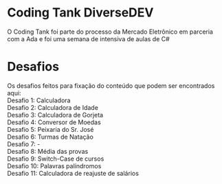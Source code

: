 # Coding Tank DiverseDEV

O Coding Tank foi parte do processo da Mercado Eletrônico em parceria com a Ada e foi uma semana de intensiva de aulas de C#

# Desafios
Os desafios feitos para fixação do conteúdo que podem ser encontrados aqui:<br>
Desafio 1: Calculadora<br>
Desafio 2: Calculadora de Idade<br>
Desafio 3: Calculadora de Gorjeta<br>
Desafio 4: Conversor de Moedas<br>
Desafio 5: Peixaria do Sr. José<br>
Desafio 6: Turmas de Natação<br>
Desafio 7: -<br>
Desafio 8: Média das provas<br>
Desafio 9: Switch-Case de cursos<br>
Desafio 10: Palavras palíndromos<br>
Desafio 11: Calculadora de reajuste de salários<br>
